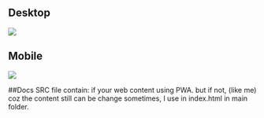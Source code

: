 ## Desktop
![](https://res.cloudinary.com/codelifings/image/upload/v1594185992/Capture2_verzds.png)

## Mobile
![](https://res.cloudinary.com/codelifings/image/upload/v1594185990/Capture_pwbesd.png)

##Docs
SRC file contain: if your web content using PWA. but if not, (like me) coz the content still can be change sometimes, I use in index.html in main folder.
